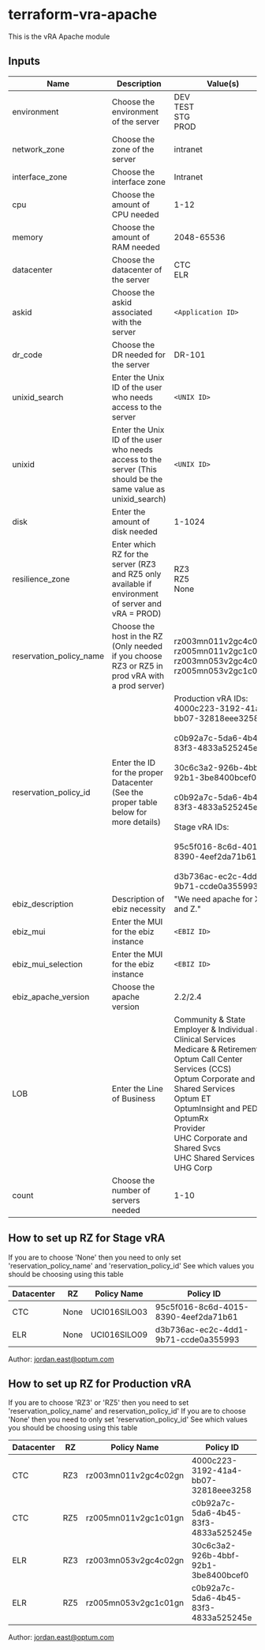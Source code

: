 # terraform-vra-apache

This is the vRA Apache module

## Inputs

| Name | Description | Value(s) | Required |
|------|-------------|--------|----------|
| environment | Choose the environment of the server | DEV<br/>TEST<br/>STG<br/>PROD | Yes |
| network_zone | Choose the zone of the server | intranet | Yes |
| interface_zone | Choose the interface zone | Intranet | Yes |
| cpu | Choose the amount of CPU needed | 1-12 | Yes |
| memory | Choose the amount of RAM needed | 2048-65536 | Yes |
| datacenter | Choose the datacenter of the server | CTC<br/>ELR | Yes |
| askid | Choose the askid associated with the server | `<Application ID>` | Yes |
| dr_code | Choose the DR needed for the server | DR-101 | Yes |
| unixid_search | Enter the Unix ID of the user who needs access to the server | `<UNIX ID>` | Yes |
| unixid | Enter the Unix ID of the user who needs access to the server (This should be the same value as unixid_search) | `<UNIX ID>` | Yes |
| disk | Enter the amount of disk needed | 1-1024 | No |
| resilience_zone | Enter which RZ for the server (RZ3 and RZ5 only available if environment of server and vRA = PROD) | RZ3<br/>RZ5<br/>None | Yes |
| reservation_policy_name | Choose the host in the RZ (Only needed if you choose RZ3 or RZ5 in prod vRA with a prod server) | rz003mn011v2gc4c02gn<br/>rz005mn011v2gc1c01gn<br/>rz003mn053v2gc4c02gn<br/>rz005mn053v2gc1c01gn | No |
| reservation_policy_id | Enter the ID for the proper Datacenter (See the proper table below for more details) | Production vRA IDs: <br/>4000c223-3192-41a4-bb07-32818eee3258<br/><br/>c0b92a7c-5da6-4b45-83f3-4833a525245e<br/><br/>30c6c3a2-926b-4bbf-92b1-3be8400bcef0<br/><br/>c0b92a7c-5da6-4b45-83f3-4833a525245e<br/><br/>Stage vRA IDs:<br/><br/>95c5f016-8c6d-4015-8390-4eef2da71b61<br/><br/>d3b736ac-ec2c-4dd1-9b71-ccde0a355993 | Yes |
| ebiz_description | Description of ebiz necessity | "We need apache for X, Y, and Z." | Yes |
| ebiz_mui | Enter the MUI for the ebiz instance | `<EBIZ ID>` | Yes |
| ebiz_mui_selection | Enter the MUI for the ebiz instance | `<EBIZ ID>` | Yes |
| ebiz_apache_version | Choose the apache version | 2.2/2.4 | Yes |
| LOB | Enter the Line of Business | Community & State<br/>Employer & Individual and Clinical Services<br/>Medicare & Retirement<br/>Optum Call Center Services (CCS)<br/>Optum Corporate and Shared Services<br/>Optum ET<br/>OptumInsight and PEDS<br/>OptumRx<br/>Provider<br/>UHC Corporate and Shared Svcs<br/>UHC Shared Services<br/>UHG Corp | Yes |
| count | Choose the number of servers needed | 1-10 | Yes |

## How to set up RZ for Stage vRA

If you are to choose 'None' then you need to only set 'reservation_policy_name' and 'reservation_policy_id'
See which values you should be choosing using this table

| Datacenter | RZ | Policy Name | Policy ID |
|------------|----|-------------|-----------|
| CTC | None | UCI016SILO03 | 95c5f016-8c6d-4015-8390-4eef2da71b61 |
| ELR | None | UCI016SILO09 | d3b736ac-ec2c-4dd1-9b71-ccde0a355993 |

Author: jordan.east@optum.com

## How to set up RZ for Production vRA


If you are to choose 'RZ3' or 'RZ5' then you need to set 'reservation_policy_name' and reservation_policy_id'
If you are to choose 'None' then you need to only set 'reservation_policy_id'
See which values you should be choosing using this table

| Datacenter | RZ | Policy Name | Policy ID |
|------------|----|-------------|-----------|
| CTC | RZ3 | rz003mn011v2gc4c02gn | 4000c223-3192-41a4-bb07-32818eee3258 |
| CTC | RZ5 | rz005mn011v2gc1c01gn | c0b92a7c-5da6-4b45-83f3-4833a525245e |
| ELR | RZ3 | rz003mn053v2gc4c02gn | 30c6c3a2-926b-4bbf-92b1-3be8400bcef0 |
| ELR | RZ5 | rz005mn053v2gc1c01gn | c0b92a7c-5da6-4b45-83f3-4833a525245e |

Author: jordan.east@optum.com